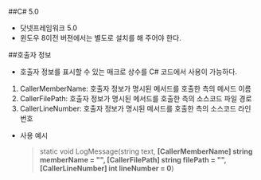 ##C# 5.0 
- 닷넷프레임워크 5.0 
- 윈도우 8이전 버젼에서는 별도로 설치를 해 주어야 한다. 

##호출자 정보
- 호출자 정보를 표시할 수 있는 매크로 상수를 C# 코드에서 사용이 가능하다. 

1. CallerMemberName: 호출자 정보가 명시된 메서드를 호출한 측의 메서드 이름
2. CallerFilePath: 호출자 정보가 명시된 메서드를 호출한 측의 소스코드 파일 경로
3. CallerLineNumber: 호출자 정보가 명시된 메서드를 호출한 측의 소스코드 라인 번호

- 사용 예시
    >static void LogMessage(string text, **[CallerMemberName] string memberName = "", [CallerFilePath] string filePath = "", [CallerLineNumber] int lineNumber = 0**)